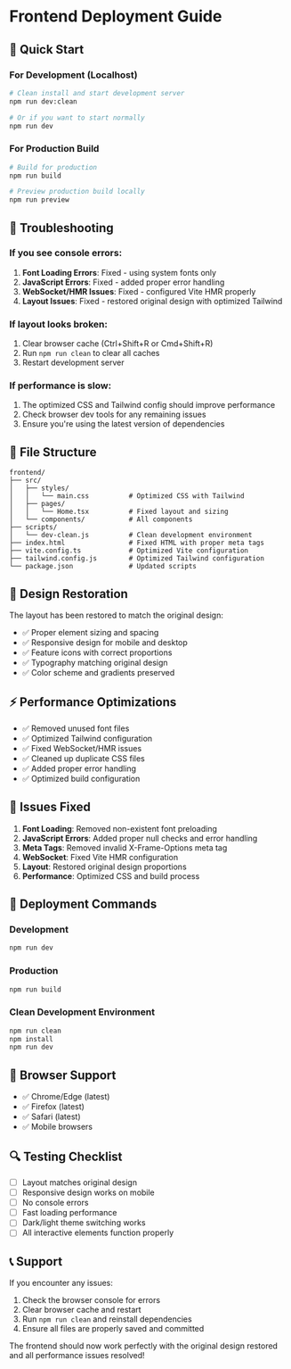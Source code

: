 # Frontend Deployment Guide

## 🚀 Quick Start

### For Development (Localhost)
```bash
# Clean install and start development server
npm run dev:clean

# Or if you want to start normally
npm run dev
```

### For Production Build
```bash
# Build for production
npm run build

# Preview production build locally
npm run preview
```

## 🔧 Troubleshooting

### If you see console errors:

1. **Font Loading Errors**: Fixed - using system fonts only
2. **JavaScript Errors**: Fixed - added proper error handling
3. **WebSocket/HMR Issues**: Fixed - configured Vite HMR properly
4. **Layout Issues**: Fixed - restored original design with optimized Tailwind

### If layout looks broken:

1. Clear browser cache (Ctrl+Shift+R or Cmd+Shift+R)
2. Run `npm run clean` to clear all caches
3. Restart development server

### If performance is slow:

1. The optimized CSS and Tailwind config should improve performance
2. Check browser dev tools for any remaining issues
3. Ensure you're using the latest version of dependencies

## 📁 File Structure

```
frontend/
├── src/
│   ├── styles/
│   │   └── main.css          # Optimized CSS with Tailwind
│   ├── pages/
│   │   └── Home.tsx          # Fixed layout and sizing
│   └── components/           # All components
├── scripts/
│   └── dev-clean.js          # Clean development environment
├── index.html                # Fixed HTML with proper meta tags
├── vite.config.ts            # Optimized Vite configuration
├── tailwind.config.js        # Optimized Tailwind configuration
└── package.json              # Updated scripts
```

## 🎨 Design Restoration

The layout has been restored to match the original design:

- ✅ Proper element sizing and spacing
- ✅ Responsive design for mobile and desktop
- ✅ Feature icons with correct proportions
- ✅ Typography matching original design
- ✅ Color scheme and gradients preserved

## ⚡ Performance Optimizations

- ✅ Removed unused font files
- ✅ Optimized Tailwind configuration
- ✅ Fixed WebSocket/HMR issues
- ✅ Cleaned up duplicate CSS files
- ✅ Added proper error handling
- ✅ Optimized build configuration

## 🐛 Issues Fixed

1. **Font Loading**: Removed non-existent font preloading
2. **JavaScript Errors**: Added proper null checks and error handling
3. **Meta Tags**: Removed invalid X-Frame-Options meta tag
4. **WebSocket**: Fixed Vite HMR configuration
5. **Layout**: Restored original design proportions
6. **Performance**: Optimized CSS and build process

## 🚀 Deployment Commands

### Development
```bash
npm run dev
```

### Production
```bash
npm run build
```

### Clean Development Environment
```bash
npm run clean
npm install
npm run dev
```

## 📱 Browser Support

- ✅ Chrome/Edge (latest)
- ✅ Firefox (latest)
- ✅ Safari (latest)
- ✅ Mobile browsers

## 🔍 Testing Checklist

- [ ] Layout matches original design
- [ ] Responsive design works on mobile
- [ ] No console errors
- [ ] Fast loading performance
- [ ] Dark/light theme switching works
- [ ] All interactive elements function properly

## 📞 Support

If you encounter any issues:

1. Check the browser console for errors
2. Clear browser cache and restart
3. Run `npm run clean` and reinstall dependencies
4. Ensure all files are properly saved and committed

The frontend should now work perfectly with the original design restored and all performance issues resolved!

